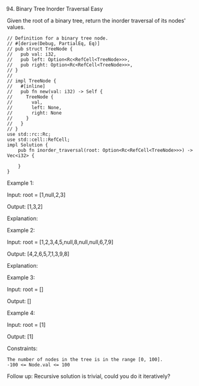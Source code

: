 94. Binary Tree Inorder Traversal
Easy



Given the root of a binary tree, return the inorder traversal of its nodes' values.

```
// Definition for a binary tree node.
// #[derive(Debug, PartialEq, Eq)]
// pub struct TreeNode {
//   pub val: i32,
//   pub left: Option<Rc<RefCell<TreeNode>>>,
//   pub right: Option<Rc<RefCell<TreeNode>>>,
// }
// 
// impl TreeNode {
//   #[inline]
//   pub fn new(val: i32) -> Self {
//     TreeNode {
//       val,
//       left: None,
//       right: None
//     }
//   }
// }
use std::rc::Rc;
use std::cell::RefCell;
impl Solution {
    pub fn inorder_traversal(root: Option<Rc<RefCell<TreeNode>>>) -> Vec<i32> {
        
    }
}
```

Example 1:

Input: root = [1,null,2,3]

Output: [1,3,2]

Explanation:

Example 2:

Input: root = [1,2,3,4,5,null,8,null,null,6,7,9]

Output: [4,2,6,5,7,1,3,9,8]

Explanation:

Example 3:

Input: root = []

Output: []

Example 4:

Input: root = [1]

Output: [1]

 

Constraints:

    The number of nodes in the tree is in the range [0, 100].
    -100 <= Node.val <= 100

 
Follow up: Recursive solution is trivial, could you do it iteratively?